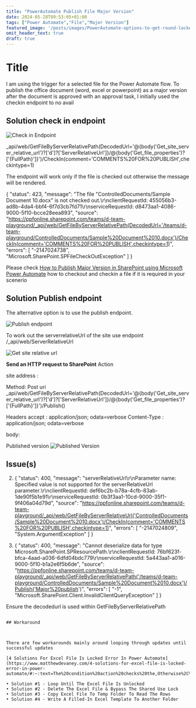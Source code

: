 ```yaml
---
title: "PowerAutomate Publish File Major Version"
date: 2024-05-28T09:53:05+01:00
tags: ["Power Automate","File","Major Version"]
featured_image: '/posts/images/PowerAutomate-options-to-get-round-locked-files/changesetting.png'
omit_header_text: true
draft: true
---
```


# Title

I am using the trigger for a selected file for the Power Automate flow.  To publish the office document (word, excel or powerpoint) as a major version after the document is approved with an approval task, I initially used the checkin endpoint to no avail 

## Solution check in endpoint

![Check in Endpoint](../images/PowerAutomate-options-to-get-round-locked-files/CheckedIn_endpoint_Version.png)

_api/web/GetFileByServerRelativePath(DecodedUrl='@{body('Get_site_server_relative_url')?['d']?['ServerRelativeUrl']}/@{body('Get_file_properties')?['{FullPath}']}')/CheckIn(comment='COMMENTS%20FOR%20PUBLISH',checkintype=1)

The endpoint will work only if the file is checked out otherwise the message will be rendered. 

{
  "status": 423,
  "message": "The file \"ControlledDocuments/Sample Document 10.docx\" is not checked out.\r\nclientRequestId: 455056b3-ad8b-4da4-bbf4-6f7d3cb7fd71\r\nserviceRequestId: d8473aa1-4086-9000-5f10-bcce28eea893",
  "source": "https://ppfonline.sharepoint.com/teams/d-team-playground/_api/web/GetFileByServerRelativePath(DecodedUrl='/teams/d-team-playground/ControlledDocuments/Sample%20Document%2010.docx')/CheckIn(comment='COMMENTS%20FOR%20PUBLISH',checkintype=1)",
  "errors": [
    "-2147024738",
    "Microsoft.SharePoint.SPFileCheckOutException"
  ]
}

Please check [How to Publish Major Version in SharePoint using Microsoft Power Automate](https://powerusers.microsoft.com/t5/Power-Apps-Community-Blog/How-to-Publish-Major-Version-in-SharePoint-using-Microsoft-Power/ba-p/1622788) how to checkout and checkin a file if it is required in your scenerio

## Solution Publish endpoint

The alternative option is to use the publish endpoint.

![Publish endpoint](../images/PowerAutomate-options-to-get-round-locked-files/PublishFileMajorVersion.png)

To work out the serverrelativeUrl of the site use endpoint /_api/web/ServerRelativeUrl

![Get site relative url](../images/PowerAutomate-options-to-get-round-locked-files/GetSiteRelativeUrl.png)

**Send an HTTP request to SharePoint** Action

site address :

Method: Post
uri _api/web/GetFileByServerRelativePath(DecodedUrl='@{body('Get_site_server_relative_url')?['d']?['ServerRelativeUrl']}/@{body('Get_file_properties')?['{FullPath}']}')/Publish()


Headers
accept : application/json; odata=verbose
Content-Type : application/json; odata=verbose

body: 

Published version
![Published Version](../images/PowerAutomate-options-to-get-round-locked-files/PublishedVersion.png)

## Issue(s)
2. {
  "status": 400,
  "message": "serverRelativeUrl\r\nParameter name: Specified value is not supported for the serverRelativeUrl parameter.\r\nclientRequestId: def6bc2b-b78a-4cfb-83ab-1de90f5b1e91\r\nserviceRequestId: 0b3f3aa1-10cd-9000-35f1-9f406a04d79d",
  "source": "https://ppfonline.sharepoint.com/teams/d-team-playground/_api/web/GetFileByServerRelativeUrl('ControlledDocuments/Sample%20Document%2010.docx')/CheckIn(comment='COMMENTS%20FOR%20PUBLISH',checkintype=1)",
  "errors": [
    "-2147024809",
    "System.ArgumentException"
  ]
}

1. {
  "status": 400,
  "message": "Cannot deserialize data for type Microsoft.SharePoint.SPResourcePath.\r\nclientRequestId: 76bf623f-bfca-4aad-a036-6dfd04bdc779\r\nserviceRequestId: 5a443aa1-a016-9000-5f10-b1a2e6f5b6de",
  "source": "https://ppfonline.sharepoint.com/teams/d-team-playground/_api/web/GetFileByServerRelativePath('/teams/d-team-playground/ControlledDocuments/Sample%20Document%2010.docx')/Publish('Major%20publish')",
  "errors": [
    "-1",
    "Microsoft.SharePoint.Client.InvalidClientQueryException"
  ]
}

Ensure the decodedurl is used within GetFileByServerRelativePath

```

## Workaround



There are few workarounds mainly around looping through updates until successful updates

[4 Solutions For Excel File Is Locked Error In Power Automate](https://www.matthewdevaney.com/4-solutions-for-excel-file-is-locked-error-in-power-automate/#:~:text=The%20condition%20action%20checks%20the,Otherwise%2C%20the%20loop%20will%20end.)

• Solution #1 - Loop Until The Excel File Is Unlocked
• Solution #2 - Delete The Excel File & Bypass The Shared Use Lock
• Solution #3 - Copy Excel File To Temp Folder To Read The Rows
• Solution #4 - Write A Filled-In Excel Template To Another Folder


